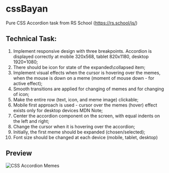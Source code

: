 # cssBayan
Pure CSS Accordion task from RS School (https://rs.school/js/)

## Technical Task:

1. Implement responsive design with three breakpoints. Accordion is displayed correctly at mobile 320x568, tablet 820x1180, desktop 1920×1080;
2. There should be icon for state of the expanded\collapsed item;
3. Implement visual effects when the cursor is hovering over the memes, when the mouse is down on a meme (moment of mouse down - for active effect);
4. Smooth transitions are applied for changing of memes and for changing of icon;
5. Make the entire row (text, icon, and meme image) clickable;
6. Mobile first approach is used - cursor over the memes (hover) effect exists only for desktop devices MDN Note;
7. Center the accordion component on the screen, with equal indents on the left and right;
8. Change the cursor when it is hovering over the accordion;
9. Initially, the first meme should be expanded (chosen/selected);
10. Font size should be changed at each device (mobile, tablet, desktop)

## Preview
![CSS Accordion Memes](/cssBayan/cssBayan/assets/readme.md/preview.png)

